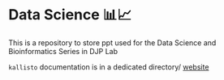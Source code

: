 # Data Science 📊📈
This is a repository to store ppt used for the Data Science and Bioinformatics Series in DJP Lab

`kallisto` documentation is in a dedicated directory/ [website](https://saramasarone.github.io/Running-kallisto-on-Apocrita/)  
